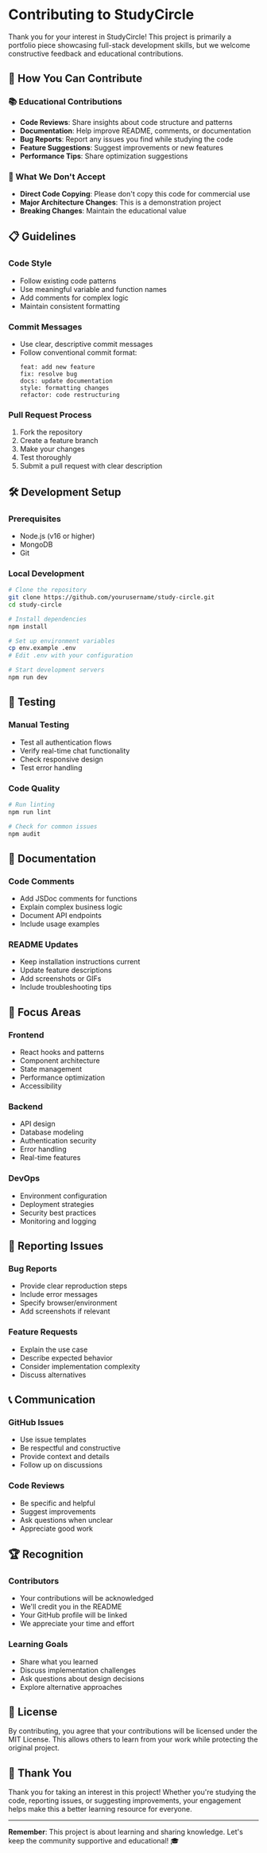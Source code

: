 # Contributing to StudyCircle

Thank you for your interest in StudyCircle! This project is primarily a portfolio piece showcasing full-stack development skills, but we welcome constructive feedback and educational contributions.

## 🤝 How You Can Contribute

### 📚 Educational Contributions
- **Code Reviews**: Share insights about code structure and patterns
- **Documentation**: Help improve README, comments, or documentation
- **Bug Reports**: Report any issues you find while studying the code
- **Feature Suggestions**: Suggest improvements or new features
- **Performance Tips**: Share optimization suggestions

### 🚫 What We Don't Accept
- **Direct Code Copying**: Please don't copy this code for commercial use
- **Major Architecture Changes**: This is a demonstration project
- **Breaking Changes**: Maintain the educational value

## 📋 Guidelines

### Code Style
- Follow existing code patterns
- Use meaningful variable and function names
- Add comments for complex logic
- Maintain consistent formatting

### Commit Messages
- Use clear, descriptive commit messages
- Follow conventional commit format:
  ```
  feat: add new feature
  fix: resolve bug
  docs: update documentation
  style: formatting changes
  refactor: code restructuring
  ```

### Pull Request Process
1. Fork the repository
2. Create a feature branch
3. Make your changes
4. Test thoroughly
5. Submit a pull request with clear description

## 🛠️ Development Setup

### Prerequisites
- Node.js (v16 or higher)
- MongoDB
- Git

### Local Development
```bash
# Clone the repository
git clone https://github.com/yourusername/study-circle.git
cd study-circle

# Install dependencies
npm install

# Set up environment variables
cp env.example .env
# Edit .env with your configuration

# Start development servers
npm run dev
```

## 🧪 Testing

### Manual Testing
- Test all authentication flows
- Verify real-time chat functionality
- Check responsive design
- Test error handling

### Code Quality
```bash
# Run linting
npm run lint

# Check for common issues
npm audit
```

## 📝 Documentation

### Code Comments
- Add JSDoc comments for functions
- Explain complex business logic
- Document API endpoints
- Include usage examples

### README Updates
- Keep installation instructions current
- Update feature descriptions
- Add screenshots or GIFs
- Include troubleshooting tips

## 🎯 Focus Areas

### Frontend
- React hooks and patterns
- Component architecture
- State management
- Performance optimization
- Accessibility

### Backend
- API design
- Database modeling
- Authentication security
- Error handling
- Real-time features

### DevOps
- Environment configuration
- Deployment strategies
- Security best practices
- Monitoring and logging

## 🚨 Reporting Issues

### Bug Reports
- Provide clear reproduction steps
- Include error messages
- Specify browser/environment
- Add screenshots if relevant

### Feature Requests
- Explain the use case
- Describe expected behavior
- Consider implementation complexity
- Discuss alternatives

## 📞 Communication

### GitHub Issues
- Use issue templates
- Be respectful and constructive
- Provide context and details
- Follow up on discussions

### Code Reviews
- Be specific and helpful
- Suggest improvements
- Ask questions when unclear
- Appreciate good work

## 🏆 Recognition

### Contributors
- Your contributions will be acknowledged
- We'll credit you in the README
- Your GitHub profile will be linked
- We appreciate your time and effort

### Learning Goals
- Share what you learned
- Discuss implementation challenges
- Ask questions about design decisions
- Explore alternative approaches

## 📄 License

By contributing, you agree that your contributions will be licensed under the MIT License. This allows others to learn from your work while protecting the original project.

## 🙏 Thank You

Thank you for taking an interest in this project! Whether you're studying the code, reporting issues, or suggesting improvements, your engagement helps make this a better learning resource for everyone.

---

**Remember**: This project is about learning and sharing knowledge. Let's keep the community supportive and educational! 🎓 